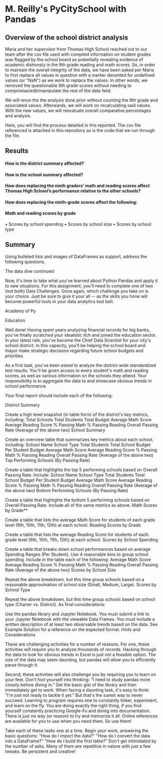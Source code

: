 # M. Reilly's PyCitySchool with Pandas

## Overview of the school district analysis

Maria and her supervisor from Thomas High School reached out to our team after the csv file used with compiled information on student grades was flagged by the school board as potentially revealing evidence of academic dishonsty in the 9th grade reading and math scores. So, in order to maintain the overall integrity of the data, we have been asked per Maria to first replace all values in question with a marker denonted for undefined values (or "NaN") as we work to replace the values. In other words, we removed the questionable 9th grade scores without needing to comprimise/edit/manipulate the rest of the data feild. 

We will rerun the the analysis done prior without counting the 9th grade and associated values. Afterwards, we will work on recalculating said values. With the new values, we will reevaluate overall comparative percentages and analysis. 

Here, you will find the process detailed in this reported. The csv file referenced is attached in this repository as is the code that we run through the file. 



## Results
#### How is the district summary affected?
<!-- Stripping the data of the 9th graders in Thomas High School did not skewed the data heavily and most of the other results of other 9th graders and of Thomas High school remain along similar parameters as others schools. -->
<!-- The mean was the most significant change in our data, as we decrease the count of scores and students of Thomas High School might have had a significant change. Nonetheless having examing the data this might not have as big of an impact as one might have had thought. -->

#### How is the school summary affected?


####  How does replacing the ninth graders’ math and reading scores affect Thomas High School’s performance relative to the other schools?

#### How does replacing the ninth-grade scores affect the following:

#### Math and reading scores by grade
• Scores by school spending
• Scores by school size
• Scores by school type


## Summary 
Using bulleted lists and images of DataFrames as support, address the following questions.



The data dive continues!

Now, it's time to take what you've learned about Python Pandas and apply it to new situations. For this assignment, you'll need to complete one of two (not both) Data Challenges. Once again, which challenge you take on is your choice. Just be sure to give it your all -- as the skills you hone will become powerful tools in your data analytics tool belt.

Academy of Py

Education

Well done! Having spent years analyzing financial records for big banks, you've finally scratched your idealistic itch and joined the education sector. In your latest role, you've become the Chief Data Scientist for your city's school district. In this capacity, you'll be helping the school board and mayor make strategic decisions regarding future school budgets and priorities.

As a first task, you've been asked to analyze the district-wide standardized test results. You'll be given access to every student's math and reading scores, as well as various information on the schools they attend. Your responsibility is to aggregate the data to and showcase obvious trends in school performance.

Your final report should include each of the following:

District Summary

Create a high level snapshot (in table form) of the district's key metrics, including:
Total Schools
Total Students
Total Budget
Average Math Score
Average Reading Score
% Passing Math
% Passing Reading
Overall Passing Rate (Average of the above two)
School Summary

Create an overview table that summarizes key metrics about each school, including:
School Name
School Type
Total Students
Total School Budget
Per Student Budget
Average Math Score
Average Reading Score
% Passing Math
% Passing Reading
Overall Passing Rate (Average of the above two)
Top Performing Schools (By Passing Rate)

Create a table that highlights the top 5 performing schools based on Overall Passing Rate. Include:
School Name
School Type
Total Students
Total School Budget
Per Student Budget
Average Math Score
Average Reading Score
% Passing Math
% Passing Reading
Overall Passing Rate (Average of the above two)
Bottom Performing Schools (By Passing Rate)

Create a table that highlights the bottom 5 performing schools based on Overall Passing Rate. Include all of the same metrics as above.
Math Scores by Grade**

Create a table that lists the average Math Score for students of each grade level (9th, 10th, 11th, 12th) at each school.
Reading Scores by Grade

Create a table that lists the average Reading Score for students of each grade level (9th, 10th, 11th, 12th) at each school.
Scores by School Spending

Create a table that breaks down school performances based on average Spending Ranges (Per Student). Use 4 reasonable bins to group school spending. Include in the table each of the following:
Average Math Score
Average Reading Score
% Passing Math
% Passing Reading
Overall Passing Rate (Average of the above two)
Scores by School Size

Repeat the above breakdown, but this time group schools based on a reasonable approximation of school size (Small, Medium, Large).
Scores by School Type

Repeat the above breakdown, but this time group schools based on school type (Charter vs. District).
As final considerations:

Use the pandas library and Jupyter Notebook.
You must submit a link to your Jupyter Notebook with the viewable Data Frames.
You must include a written description of at least two observable trends based on the data.
See Example Solution for a reference on the expected format.
Hints and Considerations

These are challenging activities for a number of reasons. For one, these activities will require you to analyze thousands of records. Hacking through the data to look for obvious trends in Excel is just not a feasible option. The size of the data may seem daunting, but pandas will allow you to efficiently parse through it.

Second, these activities will also challenge you by requiring you to learn on your feet. Don't fool yourself into thinking: "I need to study pandas more closely before diving in." Get the basic gist of the library and then immediately get to work. When facing a daunting task, it's easy to think: "I'm just not ready to tackle it yet." But that's the surest way to never succeed. Learning to program requires one to constantly tinker, experiment, and learn on the fly. You are doing exactly the right thing, if you find yourself constantly practicing Google-Fu and diving into documentation. There is just no way (or reason) to try and memorize it all. Online references are available for you to use when you need them. So use them!

Take each of these tasks one at a time. Begin your work, answering the basic questions: "How do I import the data?" "How do I convert the data into a DataFrame?" "How do I build the first table?" Don't get intimidated by the number of asks. Many of them are repetitive in nature with just a few tweaks. Be persistent and creative!
